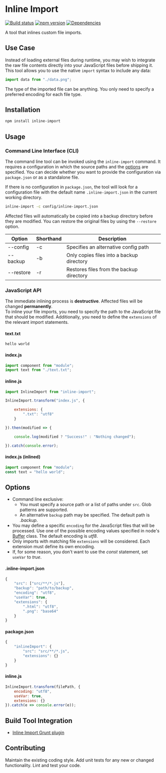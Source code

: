 # Inline Import

[![Build status](https://travis-ci.org/vanruesc/inline-import.svg?branch=master)](https://travis-ci.org/vanruesc/inline-import)
[![npm version](https://badge.fury.io/js/inline-import.svg)](https://badge.fury.io/js/inline-import)
[![Dependencies](https://david-dm.org/vanruesc/inline-import.svg?branch=master)](https://david-dm.org/vanruesc/inline-import)

A tool that inlines custom file imports.


## Use Case

Instead of loading external files during runtime, you may wish to integrate the raw file contents directly into your
JavaScript files before shipping it. This tool allows you to use the native ```import``` syntax to include any data:

```javascript
import data from "./data.png";
```

The type of the imported file can be anything. You only need to specify a preferred encoding for each file type.


## Installation

```sh
npm install inline-import
``` 


## Usage

### Command Line Interface (CLI)

The command line tool can be invoked using the `inline-import` command. It requires a configuration in which the
source paths and the [options](#options) are specified. You can decide whether you want to provide the configuration
via `package.json` or as a standalone file. 

If there is no configuration in `package.json`, the tool will look for a configuration file with the
default name `.inline-import.json` in the current working directory.

```sh
inline-import -c config/inline-import.json
```

Affected files will automatically be copied into a backup directory before they are modified.
You can restore the original files by using the `--restore` option.

| Option    | Shorthand | Description                               |
|-----------|-----------|-------------------------------------------|
| --config  | -c        | Specifies an alternative config path      |
| --backup  | -b        | Only copies files into a backup directory |
| --restore | -r        | Restores files from the backup directory  |


### JavaScript API

The immediate inlining process is __destructive__. Affected files will be changed __permanently__.  
To inline your file imports, you need to specify the path to the JavaScript 
file that should be modified. Additionally, you need to define the 
```extensions``` of the relevant import statements.

#### text.txt

```
hello world
```

#### index.js

```javascript
import component from "module";
import text from "./text.txt";
```

#### inline.js

```javascript
import InlineImport from "inline-import";

InlineImport.transform("index.js", {

	extensions: {
		".txt": "utf8"
	}

}).then(modified => {

	console.log(modified ? "Success!" : "Nothing changed");

}).catch(console.error);
```

#### index.js (inlined)

```javascript
import component from "module";
const text = "hello world";
```


## Options

- Command line exclusive:
  - You must specify a source path or a list of paths under `src`. Glob patterns are supported.
  - An alternative `backup` path may be specified. The default path is _.backup_.
- You may define a specific `encoding` for the JavaScript files that will be processed. 
Use one of the possible encoding values specified in node's [Buffer](https://github.com/nodejs/node/blob/master/lib/buffer.js) class. 
The default encoding is _utf8_.
- Only imports with matching file `extensions` will be considered. Each extension must define its own encoding.
- If, for some reason, you don't want to use the _const_ statement, set `useVar` to _true_.  

#### .inline-import.json

```javascript
{
	"src": ["src/**/*.js"],
	"backup": "path/to/backup",
	"encoding": "utf8",
	"useVar": true,
	"extensions": {
		".html": "utf8",
		".png": "base64"
	}
}
```

#### package.json

```javascript
{
	"inlineImport": {
		"src": "src/**/*.js",
		"extensions": {}
	}
}
```

#### inline.js

```javascript
InlineImport.transform(filePath, {
	encoding: "utf8",
	useVar: true,
	extensions: {}
}).catch(e => console.error(e));
```


## Build Tool Integration

 - [Inline Import Grunt plugin](https://github.com/vanruesc/grunt-inline-import)


## Contributing

Maintain the existing coding style. Add unit tests for any new or changed functionality. Lint and test your code.
